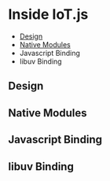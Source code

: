 # Inside IoT.js

* [Design](#design)
* [Native Modules](#nativemodules)
* Javascript Binding
* libuv Binding

## Design

## Native Modules

## Javascript Binding

## libuv Binding
